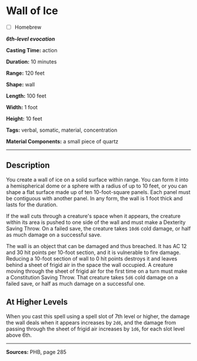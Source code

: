 # Wall of Ice

- [ ] Homebrew

***6th-level evocation***

**Casting Time:** action

**Duration:** 10 minutes

**Range:** 120 feet

**Shape:** wall

**Length:** 100 feet

**Width:** 1 foot

**Height:** 10 feet

**Tags:** verbal, somatic, material, concentration

**Material Components:** a small piece of quartz

---

## Description
You create a wall of ice on a solid surface within range.
You can form it into a hemispherical dome or a sphere with a radius of up to 10 feet, or you can shape a flat surface made up of ten 10-foot-square panels.
Each panel must be contiguous with another panel.
In any form, the wall is 1 foot thick and lasts for the duration.

If the wall cuts through a creature's space when it appears, the creature within its area is pushed to one side of the wall and must make a Dexterity Saving Throw.
On a failed save, the creature takes `10d6` cold damage, or half as much damage on a successful save.

The wall is an object that can be damaged and thus breached.
It has AC 12 and 30 hit points per 10-foot section, and it is vulnerable to fire damage.
Reducing a 10-foot section of wall to 0 hit points destroys it and leaves behind a sheet of frigid air in the space the wall occupied.
A creature moving through the sheet of frigid air for the first time on a turn must make a Constitution Saving Throw.
That creature takes `5d6` cold damage on a failed save, or half as much damage on a successful one.

## At Higher Levels
When you cast this spell using a spell slot of 7th level or higher, the damage the wall deals when it appears increases by `2d6`, and the damage from passing through the sheet of frigid air increases by `1d6`, for each slot level above 6th.

---

**Sources:** PHB, page 285
